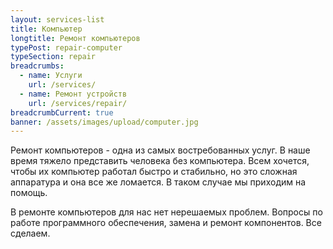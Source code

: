 ```yaml
---
layout: services-list
title: Компьютер
longtitle: Ремонт компьютеров
typePost: repair-computer
typeSection: repair
breadcrumbs:
  - name: Услуги
    url: /services/
  - name: Ремонт устройств
    url: /services/repair/
breadcrumbCurrent: true
banner: /assets/images/upload/computer.jpg
---
```


Ремонт компьютеров - одна из самых востребованных услуг. В наше время тяжело представить человека без компьютера. Всем хочется, чтобы их компьютер работал быстро и стабильно, но это сложная аппаратура и она все же ломается. В таком случае мы приходим на помощь.

В ремонте компьютеров для нас нет нерешаемых проблем. Вопросы по работе программного обеспечения, замена и ремонт компонентов. Все сделаем.